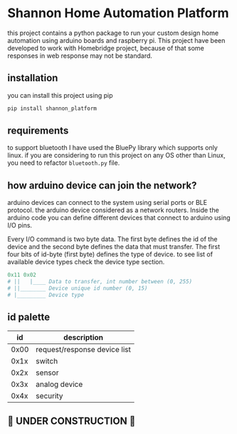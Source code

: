 # Shannon Home Automation Platform
this project contains a python package to run your custom design home automation using arduino boards and raspberry pi. This project have been developed to work with Homebridge project, because of that some responses in web response may not be standard. 

## installation
you can install this project using pip
```bash
pip install shannon_platform
```

## requirements
to support bluetooth I have used the BluePy library which supports only linux. if you are considering to run this project on any OS other than Linux, you need to refactor `bluetooth.py` file.

## how arduino device can join the network?
arduino devices can connect to the system using serial ports or BLE protocol. the arduino device considered as a network routers. Inside the arduino code you can define different devices that connect to arduino using I/O pins.

Every I/O command is two byte data. The first byte defines the id of the device and the second byte defines the data that must transfer. The first four bits of id-byte (first byte) defines the type of device. to see list of available device types check the device type section.

```python
0x11 0x02
# ||   |____ Data to transfer, int number between (0, 255)
# ||________ Device unique id number (0, 15)
# |_________ Device type
```

## id palette

| id | description |
|----|-------------|
|0x00| request/response device list |
|0x1x| switch |
|0x2x| sensor |
|0x3x| analog device |
|0x4x| security |

## 🚧 UNDER CONSTRUCTION 🚧